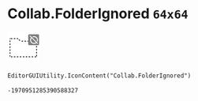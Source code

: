 # Collab.FolderIgnored `64x64`
<img src="/img/Collab.FolderIgnored.png" width=64 height=64>

``` CSharp
EditorGUIUtility.IconContent("Collab.FolderIgnored")
```
```
-1970951285390588327
```

